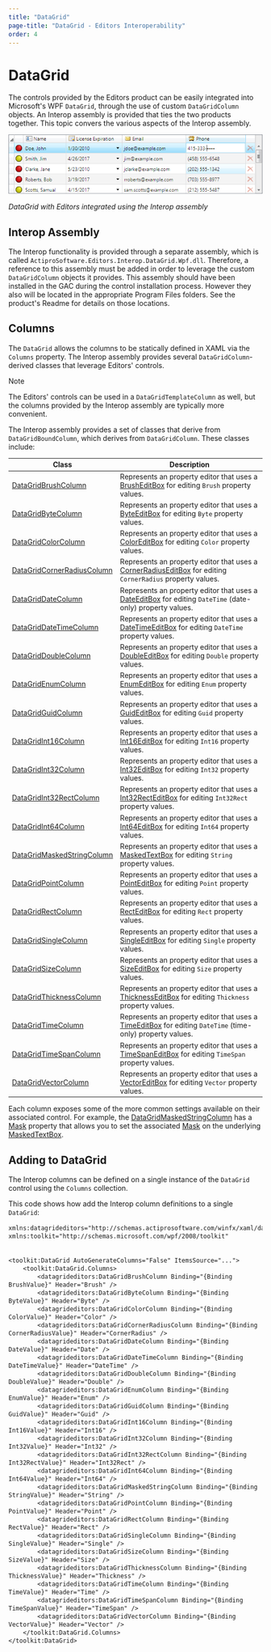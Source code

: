```yaml
---
title: "DataGrid"
page-title: "DataGrid - Editors Interoperability"
order: 4
---
```

# DataGrid

The controls provided by the Editors product can be easily integrated into Microsoft's WPF `DataGrid`, through the use of custom `DataGridColumn` objects.  An Interop assembly is provided that ties the two products together.  This topic convers the various aspects of the Interop assembly.

![Screenshot](../images/datagrid-with-editors.png)

*DataGrid with Editors integrated using the Interop assembly*

## Interop Assembly

The Interop functionality is provided through a separate assembly, which is called `ActiproSoftware.Editors.Interop.DataGrid.Wpf.dll`.  Therefore, a reference to this assembly must be added in order to leverage the custom `DataGridColumn` objects it provides.  This assembly should have been installed in the GAC during the control installation process.  However they also will be located in the appropriate Program Files folders.  See the product's Readme for details on those locations.

## Columns

The `DataGrid` allows the columns to be statically defined in XAML via the `Columns` property.  The Interop assembly provides several `DataGridColumn`-derived classes that leverage Editors' controls.

> [!NOTE]
> The Editors' controls can be used in a `DataGridTemplateColumn` as well, but the columns provided by the Interop assembly are typically more convenient.

The Interop assembly provides a set of classes that derive from `DataGridBoundColumn`, which derives from `DataGridColumn`.  These classes include:

| Class | Description |
|-----|-----|
| [DataGridBrushColumn](xref:@ActiproUIRoot.Controls.Editors.Interop.DataGrid.DataGridBrushColumn) | Represents an property editor that uses a [BrushEditBox](xref:@ActiproUIRoot.Controls.Editors.BrushEditBox) for editing `Brush` property values. |
| [DataGridByteColumn](xref:@ActiproUIRoot.Controls.Editors.Interop.DataGrid.DataGridByteColumn) | Represents an property editor that uses a [ByteEditBox](xref:@ActiproUIRoot.Controls.Editors.ByteEditBox) for editing `Byte` property values. |
| [DataGridColorColumn](xref:@ActiproUIRoot.Controls.Editors.Interop.DataGrid.DataGridColorColumn) | Represents an property editor that uses a [ColorEditBox](xref:@ActiproUIRoot.Controls.Editors.ColorEditBox) for editing `Color` property values. |
| [DataGridCornerRadiusColumn](xref:@ActiproUIRoot.Controls.Editors.Interop.DataGrid.DataGridCornerRadiusColumn) | Represents an property editor that uses a [CornerRadiusEditBox](xref:@ActiproUIRoot.Controls.Editors.CornerRadiusEditBox) for editing `CornerRadius` property values. |
| [DataGridDateColumn](xref:@ActiproUIRoot.Controls.Editors.Interop.DataGrid.DataGridDateColumn) | Represents an property editor that uses a [DateEditBox](xref:@ActiproUIRoot.Controls.Editors.DateEditBox) for editing `DateTime` (date-only) property values. |
| [DataGridDateTimeColumn](xref:@ActiproUIRoot.Controls.Editors.Interop.DataGrid.DataGridDateTimeColumn) | Represents an property editor that uses a [DateTimeEditBox](xref:@ActiproUIRoot.Controls.Editors.DateTimeEditBox) for editing `DateTime` property values. |
| [DataGridDoubleColumn](xref:@ActiproUIRoot.Controls.Editors.Interop.DataGrid.DataGridDoubleColumn) | Represents an property editor that uses a [DoubleEditBox](xref:@ActiproUIRoot.Controls.Editors.DoubleEditBox) for editing `Double` property values. |
| [DataGridEnumColumn](xref:@ActiproUIRoot.Controls.Editors.Interop.DataGrid.DataGridEnumColumn) | Represents an property editor that uses a [EnumEditBox](xref:@ActiproUIRoot.Controls.Editors.EnumEditBox) for editing `Enum` property values. |
| [DataGridGuidColumn](xref:@ActiproUIRoot.Controls.Editors.Interop.DataGrid.DataGridGuidColumn) | Represents an property editor that uses a [GuidEditBox](xref:@ActiproUIRoot.Controls.Editors.GuidEditBox) for editing `Guid` property values. |
| [DataGridInt16Column](xref:@ActiproUIRoot.Controls.Editors.Interop.DataGrid.DataGridInt16Column) | Represents an property editor that uses a [Int16EditBox](xref:@ActiproUIRoot.Controls.Editors.Int16EditBox) for editing `Int16` property values. |
| [DataGridInt32Column](xref:@ActiproUIRoot.Controls.Editors.Interop.DataGrid.DataGridInt32Column) | Represents an property editor that uses a [Int32EditBox](xref:@ActiproUIRoot.Controls.Editors.Int32EditBox) for editing `Int32` property values. |
| [DataGridInt32RectColumn](xref:@ActiproUIRoot.Controls.Editors.Interop.DataGrid.DataGridInt32RectColumn) | Represents an property editor that uses a [Int32RectEditBox](xref:@ActiproUIRoot.Controls.Editors.Int32RectEditBox) for editing `Int32Rect` property values. |
| [DataGridInt64Column](xref:@ActiproUIRoot.Controls.Editors.Interop.DataGrid.DataGridInt64Column) | Represents an property editor that uses a [Int64EditBox](xref:@ActiproUIRoot.Controls.Editors.Int64EditBox) for editing `Int64` property values. |
| [DataGridMaskedStringColumn](xref:@ActiproUIRoot.Controls.Editors.Interop.DataGrid.DataGridMaskedStringColumn) | Represents an property editor that uses a [MaskedTextBox](xref:@ActiproUIRoot.Controls.Editors.MaskedTextBox) for editing `String` property values. |
| [DataGridPointColumn](xref:@ActiproUIRoot.Controls.Editors.Interop.DataGrid.DataGridPointColumn) | Represents an property editor that uses a [PointEditBox](xref:@ActiproUIRoot.Controls.Editors.PointEditBox) for editing `Point` property values. |
| [DataGridRectColumn](xref:@ActiproUIRoot.Controls.Editors.Interop.DataGrid.DataGridRectColumn) | Represents an property editor that uses a [RectEditBox](xref:@ActiproUIRoot.Controls.Editors.RectEditBox) for editing `Rect` property values. |
| [DataGridSingleColumn](xref:@ActiproUIRoot.Controls.Editors.Interop.DataGrid.DataGridSingleColumn) | Represents an property editor that uses a [SingleEditBox](xref:@ActiproUIRoot.Controls.Editors.SingleEditBox) for editing `Single` property values. |
| [DataGridSizeColumn](xref:@ActiproUIRoot.Controls.Editors.Interop.DataGrid.DataGridSizeColumn) | Represents an property editor that uses a [SizeEditBox](xref:@ActiproUIRoot.Controls.Editors.SizeEditBox) for editing `Size` property values. |
| [DataGridThicknessColumn](xref:@ActiproUIRoot.Controls.Editors.Interop.DataGrid.DataGridThicknessColumn) | Represents an property editor that uses a [ThicknessEditBox](xref:@ActiproUIRoot.Controls.Editors.ThicknessEditBox) for editing `Thickness` property values. |
| [DataGridTimeColumn](xref:@ActiproUIRoot.Controls.Editors.Interop.DataGrid.DataGridTimeColumn) | Represents an property editor that uses a [TimeEditBox](xref:@ActiproUIRoot.Controls.Editors.TimeEditBox) for editing `DateTime` (time-only) property values. |
| [DataGridTimeSpanColumn](xref:@ActiproUIRoot.Controls.Editors.Interop.DataGrid.DataGridTimeSpanColumn) | Represents an property editor that uses a [TimeSpanEditBox](xref:@ActiproUIRoot.Controls.Editors.TimeSpanEditBox) for editing `TimeSpan` property values. |
| [DataGridVectorColumn](xref:@ActiproUIRoot.Controls.Editors.Interop.DataGrid.DataGridVectorColumn) | Represents an property editor that uses a [VectorEditBox](xref:@ActiproUIRoot.Controls.Editors.VectorEditBox) for editing `Vector` property values. |

Each column exposes some of the more common settings available on their associated control.  For example, the [DataGridMaskedStringColumn](xref:@ActiproUIRoot.Controls.Editors.Interop.DataGrid.DataGridMaskedStringColumn) has a [Mask](xref:@ActiproUIRoot.Controls.Editors.Interop.DataGrid.DataGridMaskedStringColumn.Mask) property that allows you to set the associated [Mask](xref:@ActiproUIRoot.Controls.Editors.MaskedTextBox.Mask) on the underlying [MaskedTextBox](xref:@ActiproUIRoot.Controls.Editors.MaskedTextBox).

## Adding to DataGrid

The Interop columns can be defined on a single instance of the `DataGrid` control using the `Columns` collection.

This code shows how add the Interop column definitions to a single `DataGrid`:

```xaml
xmlns:datagrideditors="http://schemas.actiprosoftware.com/winfx/xaml/datagrideditors"
xmlns:toolkit="http://schemas.microsoft.com/wpf/2008/toolkit"


<toolkit:DataGrid AutoGenerateColumns="False" ItemsSource="...">
	<toolkit:DataGrid.Columns>
		<datagrideditors:DataGridBrushColumn Binding="{Binding BrushValue}" Header="Brush" />
		<datagrideditors:DataGridByteColumn Binding="{Binding ByteValue}" Header="Byte" />
		<datagrideditors:DataGridColorColumn Binding="{Binding ColorValue}" Header="Color" />
		<datagrideditors:DataGridCornerRadiusColumn Binding="{Binding CornerRadiusValue}" Header="CornerRadius" />
		<datagrideditors:DataGridDateColumn Binding="{Binding DateValue}" Header="Date" />
		<datagrideditors:DataGridDateTimeColumn Binding="{Binding DateTimeValue}" Header="DateTime" />
		<datagrideditors:DataGridDoubleColumn Binding="{Binding DoubleValue}" Header="Double" />
		<datagrideditors:DataGridEnumColumn Binding="{Binding EnumValue}" Header="Enum" />
		<datagrideditors:DataGridGuidColumn Binding="{Binding GuidValue}" Header="Guid" />
		<datagrideditors:DataGridInt16Column Binding="{Binding Int16Value}" Header="Int16" />
		<datagrideditors:DataGridInt32Column Binding="{Binding Int32Value}" Header="Int32" />
		<datagrideditors:DataGridInt32RectColumn Binding="{Binding Int32RectValue}" Header="Int32Rect" />
		<datagrideditors:DataGridInt64Column Binding="{Binding Int64Value}" Header="Int64" />
		<datagrideditors:DataGridMaskedStringColumn Binding="{Binding StringValue}" Header="String" />
		<datagrideditors:DataGridPointColumn Binding="{Binding PointValue}" Header="Point" />
		<datagrideditors:DataGridRectColumn Binding="{Binding RectValue}" Header="Rect" />
		<datagrideditors:DataGridSingleColumn Binding="{Binding SingleValue}" Header="Single" />
		<datagrideditors:DataGridSizeColumn Binding="{Binding SizeValue}" Header="Size" />
		<datagrideditors:DataGridThicknessColumn Binding="{Binding ThicknessValue}" Header="Thickness" />
		<datagrideditors:DataGridTimeColumn Binding="{Binding TimeValue}" Header="Time" />
		<datagrideditors:DataGridTimeSpanColumn Binding="{Binding TimeSpanValue}" Header="TimeSpan" />
		<datagrideditors:DataGridVectorColumn Binding="{Binding VectorValue}" Header="Vector" />
	</toolkit:DataGrid.Columns>
</toolkit:DataGrid>
```
